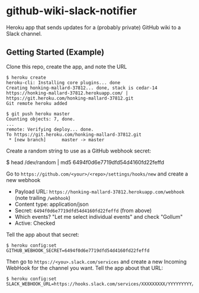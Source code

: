 # github-wiki-slack-notifier

Heroku app that sends updates for a (probably private) GitHub wiki to a Slack channel.

## Getting Started (Example)

Clone this repo, create the app, and note the URL

```
$ heroku create
heroku-cli: Installing core plugins... done
Creating honking-mallard-37812... done, stack is cedar-14
https://honking-mallard-37812.herokuapp.com/ | https://git.heroku.com/honking-mallard-37812.git
Git remote heroku added

$ git push heroku master
Counting objects: 7, done.
...
remote: Verifying deploy... done.
To https://git.heroku.com/honking-mallard-37812.git
 * [new branch]      master -> master
```

Create a random string to use as a GitHub webhook secret:

  $ head /dev/random | md5
  6494f0d6e7719dfd54d4160fd22feffd

Go to `https://github.com/<your>/<repo>/settings/hooks/new` and create a new webhook

  - Payload URL: `https://honking-mallard-37812.herokuapp.com/webhook` (note trailing `/webhook`)
  - Content type: application/json
  - Secret: `6494f0d6e7719dfd54d4160fd22feffd` (from above)
  - Which events? "Let me select individual events" and check "Gollum"
  - Active: Checked

Tell the app about that secret:

```
$ heroku config:set GITHUB_WEBHOOK_SECRET=6494f0d6e7719dfd54d4160fd22feffd
```

Then go to `https://<you>.slack.com/services` and create a new Incoming WebHook for the channel you want. Tell the app about that URL:

```
$ heroku config:set SLACK_WEBHOOK_URL=https://hooks.slack.com/services/XXXXXXXXX/YYYYYYYYY/zzzzzzzzzzzzzzzzzzzzzzzz
```



